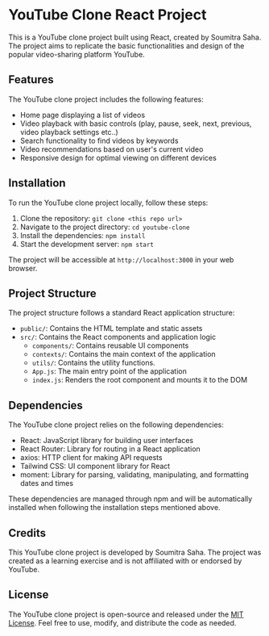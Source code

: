# YouTube Clone React Project

This is a YouTube clone project built using React, created by Soumitra Saha. The project aims to replicate the basic functionalities and design of the popular video-sharing platform YouTube.

## Features

The YouTube clone project includes the following features:

- Home page displaying a list of videos
- Video playback with basic controls (play, pause, seek, next, previous, video playback settings etc..)
- Search functionality to find videos by keywords
- Video recommendations based on user's current video
- Responsive design for optimal viewing on different devices

## Installation

To run the YouTube clone project locally, follow these steps:

1. Clone the repository: `git clone <this repo url>`
2. Navigate to the project directory: `cd youtube-clone`
3. Install the dependencies: `npm install`
4. Start the development server: `npm start`

The project will be accessible at `http://localhost:3000` in your web browser.

## Project Structure

The project structure follows a standard React application structure:

- `public/`: Contains the HTML template and static assets
- `src/`: Contains the React components and application logic
  - `components/`: Contains reusable UI components
  - `contexts/`: Contains the main context of the application
  - `utils/`: Contains the utility functions.
  - `App.js`: The main entry point of the application
  - `index.js`: Renders the root component and mounts it to the DOM

## Dependencies

The YouTube clone project relies on the following dependencies:

- React: JavaScript library for building user interfaces
- React Router: Library for routing in a React application
- axios: HTTP client for making API requests
- Tailwind CSS: UI component library for React
- moment: Library for parsing, validating, manipulating, and formatting dates and times

These dependencies are managed through npm and will be automatically installed when following the installation steps mentioned above.

## Credits

This YouTube clone project is developed by Soumitra Saha. The project was created as a learning exercise and is not affiliated with or endorsed by YouTube.

## License

The YouTube clone project is open-source and released under the [MIT License](LICENSE). Feel free to use, modify, and distribute the code as needed.

